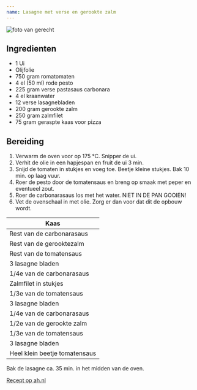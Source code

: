 ```yaml
---
name: La­sag­ne met ver­se en ge­rook­te zalm
---
```


![foto van gerecht](https://static.ah.nl/static/recepten/img_048744_2048x1496_JPG.jpg)

## Ingredienten

- 1 Ui
- Olijfolie
- 750 gram romatomaten
- 4 el (50 ml) rode pesto
- 225 gram verse pastasaus carbonara
- 4 el kraanwater
- 12 verse lasagnebladen
- 200 gram gerookte zalm
- 250 gram zalmfilet
- 75 gram geraspte kaas voor pizza

## Bereiding

1. Verwarm de oven voor op 175 °C. Snipper de ui.
2. Verhit de olie in een hapjespan en fruit de ui 3 min.
3. Snijd de tomaten in stukjes en voeg toe. Beetje kleine stukjes. Bak 10 min. op laag vuur.
4. Roer de pesto door de tomatensaus en breng op smaak met peper en eventueel zout.
5. Roer de carbonarasaus los met het water. NIET IN DE PAN GOOIEN!
6. Vet de ovenschaal in met olie. Zorg er dan voor dat dit de opbouw wordt.

| Kaas                          |
| ----------------------------- |
| Rest van de carbonarasaus     |
| Rest van de gerooktezalm      |
| Rest van de tomatensaus       |
| 3 lasagne bladen              |
| 1/4e van de carbonarasaus     |
| Zalmfilet in stukjes          |
| 1/3e van de tomatensaus       |
| 3 lasagne bladen              |
| 1/4e van de carbonarasaus     |
| 1/2e van de gerookte zalm     |
| 1/3e van de tomatensaus       |
| 3 lasagne bladen              |
| Heel klein beetje tomatensaus |

Bak de lasagne ca. 35 min. in het midden van de oven.

[Recept op ah.nl](https://www.ah.nl/allerhande/recept/R-R706984)
